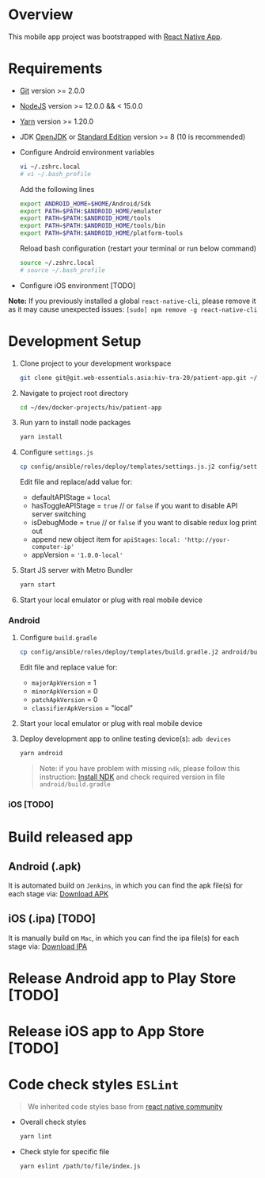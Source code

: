 # Overview

This mobile app project was bootstrapped with [React Native App](https://reactnative.dev/docs/environment-setup).

# Requirements

* [Git](https://git-scm.com/) version >= 2.0.0
* [NodeJS](https://nodejs.org/en/download/package-manager/) version >= 12.0.0 && < 15.0.0
* [Yarn](https://yarnpkg.com/lang/en/docs/install/#debian-stable) version >= 1.20.0
* JDK [OpenJDK](http://openjdk.java.net/install/) or [Standard Edition](https://docs.oracle.com/en/java/javase/index.html) version >= 8 (10 is recommended)
* Configure Android environment variables

    ```bash
    vi ~/.zshrc.local
    # vi ~/.bash_profile
    ```

    Add the following lines

    ```bash
    export ANDROID_HOME=$HOME/Android/Sdk
    export PATH=$PATH:$ANDROID_HOME/emulator
    export PATH=$PATH:$ANDROID_HOME/tools
    export PATH=$PATH:$ANDROID_HOME/tools/bin
    export PATH=$PATH:$ANDROID_HOME/platform-tools
    ```

    Reload bash configuration (restart your terminal or run below command)

    ```bash
    source ~/.zshrc.local
    # source ~/.bash_profile
    ```

* Configure iOS environment [TODO]

__Note:__ If you previously installed a global `react-native-cli`, please remove it as it may cause unexpected issues: `[sudo] npm remove -g react-native-cli`

# Development Setup

1. Clone project to your development workspace

    ```bash
    git clone git@git.web-essentials.asia:hiv-tra-20/patient-app.git ~/dev/docker-projects/hiv/patient-app
    ```

2. Navigate to project root directory

    ```bash
    cd ~/dev/docker-projects/hiv/patient-app
    ```

3. Run yarn to install node packages

    ```bash
    yarn install
    ```

4. Configure `settings.js`

    ```bash
    cp config/ansible/roles/deploy/templates/settings.js.j2 config/settings.js
    ```

    Edit file and replace/add value for:
    * defaultAPIStage = `local`
    * hasToggleAPIStage = `true` // or `false` if you want to disable API server switching
    * isDebugMode = `true` // or `false` if you want to disable redux log print out
    * append new object item for `apiStages`: `local: 'http://your-computer-ip'`
    * appVersion = `'1.0.0-local'`

5. Start JS server with Metro Bundler

    ```bash
    yarn start
    ```

6. Start your local emulator or plug with real mobile device

### Android

1. Configure `build.gradle`

    ```bash
    cp config/ansible/roles/deploy/templates/build.gradle.j2 android/build.gradle
    ```

     Edit file and replace value for:
     * `majorApkVersion` = 1
     * `minorApkVersion` = 0
     * `patchApkVersion` = 0
     * `classifierApkVersion` = "local"

2. Start your local emulator or plug with real mobile device

3. Deploy development app to online testing device(s): `adb devices`

    ```bash
    yarn android
    ```

    > Note: if you have problem with missing `ndk`, please follow this instruction: [Install NDK](https://developer.android.com/studio/projects/install-ndk) and check required version in file `android/build.gradle`

### iOS [TODO]

# Build released app

## Android (.apk)
It is automated build on `Jenkins`, in which you can find the apk file(s) for each stage via: [Download APK](https://packages.web-essentials.asia/apk/hiv/)

## iOS (.ipa) [TODO]
It is manually build on `Mac`, in which you can find the ipa file(s) for each stage via: [Download IPA](https://packages.web-essentials.asia/ipa/hiv/)

# Release Android app to Play Store [TODO]
# Release iOS app to App Store [TODO]

# Code check styles `ESLint`

> We inherited code styles base from [react native community](https://github.com/facebook/react-native/blob/master/packages/eslint-config-react-native-community/index.js)

* Overall check styles

    ```bash
    yarn lint
    ```

* Check style for specific file

    ```bash
    yarn eslint /path/to/file/index.js
    ```
